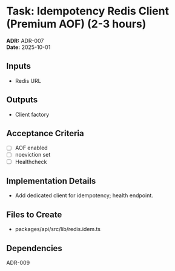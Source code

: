 # Task: Idempotency Redis Client (Premium AOF) (2-3 hours)
**ADR:** ADR-007  
**Date:** 2025-10-01

## Inputs
- Redis URL

## Outputs
- Client factory

## Acceptance Criteria
- [ ] AOF enabled
- [ ] noeviction set
- [ ] Healthcheck

## Implementation Details
- Add dedicated client for idempotency; health endpoint.

## Files to Create
- packages/api/src/lib/redis.idem.ts

## Dependencies
ADR-009
